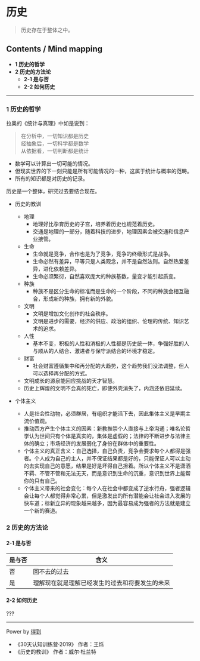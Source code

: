 # 历史
> 历史存在于整体之中。

## Contents / Mind mapping
- **1 历史的哲学**
- **2 历史的方法论**
  - **2-1 是与否**
  - **2-2 如何历史**

---

### 1 历史的哲学

拉奥的《统计与真理》中如是说到：

> 在分析中，一切知识都是历史  
> 经抽象后，一切科学都是数学  
> 从依据看，一切判断都是统计

- 数学可以计算出一切可能的情况。
- 但现实世界的下一刻只能是所有可能情况的一种，这属于统计与概率的范畴。
- 所有的知识都是对历史的记录。

历史是一个整体，研究过去要结合现在。

- 历史的教训
  - 地理
    - 地理好比孕育历史的子宫，培养着历史也规范着历史。
    - 交通是地理的一部分，随着科技的进步，地理因素会被交通和信息产业接管。
  - 生命
    - 生命就是竞争，合作也是为了竞争，竞争的终级形式是战争。
    - 生命必然有差异，平等只是人类观念，并不是自然法则。自然热爱差异，进化依赖差异。
    - 生命必须繁衍，自然喜欢庞大的种族基数，量变才能引起质变。
  - 种族
    - 种族不是区分生命的标准而是生命的一个阶段，不同的种族会相互融合，形成新的种族，拥有新的外貌。
  - 文明
    - 文明是增加文化创作的社会秩序。
    - 文明是进步的需要，经济的供应、政治的组织、伦理的传统、知识艺术的追求。
  - 人性
    - 基本不变，积极的人性和消极的人性都是历史统一体，争强好胜的人与顺从的人结合、激进者与保守派结合的环境才稳定。
  - 财富
    - 社会财富遵循集中和再分配的大趋势，这个趋势我们没法调整，但人可以选择再分配的方式。
  - 文明成长的源泉能回应挑战的天才智慧。
  - 历史上辉煌的文明不会真的死亡，即使外壳消失了，内涵还依旧延续。

- 个体主义
  - 人是社会性动物，必须群居，有组织才能活下去，因此集体主义是早期主流价值观。
  - 推动西方产生个体主义的因素：新教推崇个人直接与上帝沟通；唯名论哲学认为世间只有个体是真实的，集体是虚假的；法律的不断进步与法律主体的确立；市场经济的发展弱化了身份在群体中的重要性。
  - 个体主义的真正含义：自己选择，自己负责，竞争会要求每个人都得是强者。个人成为自己的主人，并不保证结果都是好的，只能保证人可以主动的去实现自己的意愿，结果是好是坏得自己担着。所以个体主义不是潇洒不羁、不管不管和无法无天，而是意识到生命的沉重，意识到世界上能帮你的只有自己。
  - 个体主义带来的社会变化：每个人在社会中都变成了逆水行舟，强者逻辑会让每个人都觉得非常心累，但是激发出的所有潜能会让社会进入发展的快车道；标新立异的现象越来越多，因为最容易成为强者的方法就是建立一个新的赛道。



### 2 历史的方法论

#### 2-1 是与否

|是与否|含义|
|  --  | -- |
|否|回不去的过去|
|是|理解现在就是理解已经发生的过去和将要发生的未来|

#### 2-2 如何历史

???

---
Power by [得到](https://igetget.com)
- 《30天认知训练营·2019》 作者：王烁
- 《历史的教训》 作者：威尔·杜兰特
